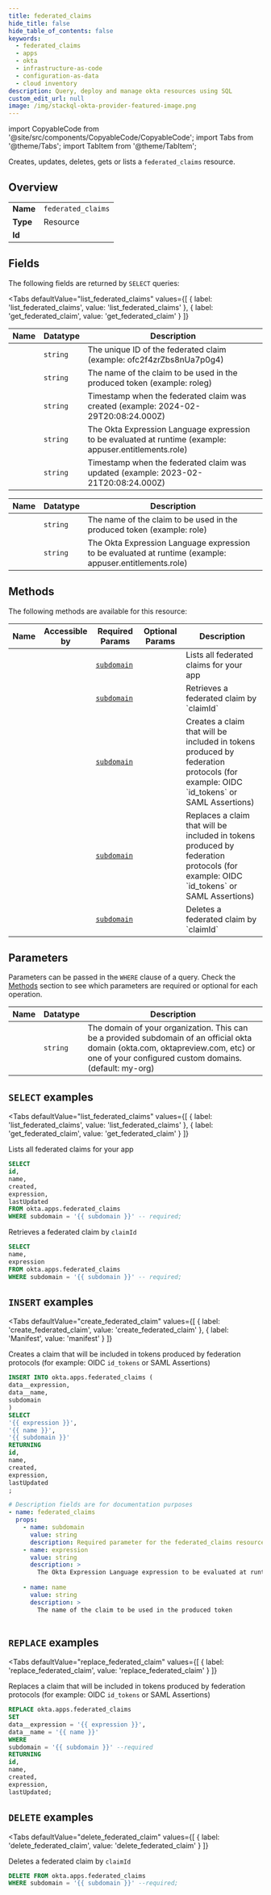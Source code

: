 ```yaml
--- 
title: federated_claims
hide_title: false
hide_table_of_contents: false
keywords:
  - federated_claims
  - apps
  - okta
  - infrastructure-as-code
  - configuration-as-data
  - cloud inventory
description: Query, deploy and manage okta resources using SQL
custom_edit_url: null
image: /img/stackql-okta-provider-featured-image.png
---
```


import CopyableCode from '@site/src/components/CopyableCode/CopyableCode';
import Tabs from '@theme/Tabs';
import TabItem from '@theme/TabItem';

Creates, updates, deletes, gets or lists a <code>federated_claims</code> resource.

## Overview
<table><tbody>
<tr><td><b>Name</b></td><td><code>federated_claims</code></td></tr>
<tr><td><b>Type</b></td><td>Resource</td></tr>
<tr><td><b>Id</b></td><td><CopyableCode code="okta.apps.federated_claims" /></td></tr>
</tbody></table>

## Fields

The following fields are returned by `SELECT` queries:

<Tabs
    defaultValue="list_federated_claims"
    values={[
        { label: 'list_federated_claims', value: 'list_federated_claims' },
        { label: 'get_federated_claim', value: 'get_federated_claim' }
    ]}
>
<TabItem value="list_federated_claims">

<table>
<thead>
    <tr>
    <th>Name</th>
    <th>Datatype</th>
    <th>Description</th>
    </tr>
</thead>
<tbody>
<tr>
    <td><CopyableCode code="id" /></td>
    <td><code>string</code></td>
    <td>The unique ID of the federated claim (example: ofc2f4zrZbs8nUa7p0g4)</td>
</tr>
<tr>
    <td><CopyableCode code="name" /></td>
    <td><code>string</code></td>
    <td>The name of the claim to be used in the produced token (example: roleg)</td>
</tr>
<tr>
    <td><CopyableCode code="created" /></td>
    <td><code>string</code></td>
    <td>Timestamp when the federated claim was created (example: 2024-02-29T20:08:24.000Z)</td>
</tr>
<tr>
    <td><CopyableCode code="expression" /></td>
    <td><code>string</code></td>
    <td>The Okta Expression Language expression to be evaluated at runtime (example: appuser.entitlements.role)</td>
</tr>
<tr>
    <td><CopyableCode code="lastUpdated" /></td>
    <td><code>string</code></td>
    <td>Timestamp when the federated claim was updated (example: 2023-02-21T20:08:24.000Z)</td>
</tr>
</tbody>
</table>
</TabItem>
<TabItem value="get_federated_claim">

<table>
<thead>
    <tr>
    <th>Name</th>
    <th>Datatype</th>
    <th>Description</th>
    </tr>
</thead>
<tbody>
<tr>
    <td><CopyableCode code="name" /></td>
    <td><code>string</code></td>
    <td>The name of the claim to be used in the produced token (example: role)</td>
</tr>
<tr>
    <td><CopyableCode code="expression" /></td>
    <td><code>string</code></td>
    <td>The Okta Expression Language expression to be evaluated at runtime (example: appuser.entitlements.role)</td>
</tr>
</tbody>
</table>
</TabItem>
</Tabs>

## Methods

The following methods are available for this resource:

<table>
<thead>
    <tr>
    <th>Name</th>
    <th>Accessible by</th>
    <th>Required Params</th>
    <th>Optional Params</th>
    <th>Description</th>
    </tr>
</thead>
<tbody>
<tr>
    <td><a href="#list_federated_claims"><CopyableCode code="list_federated_claims" /></a></td>
    <td><CopyableCode code="select" /></td>
    <td><a href="#parameter-subdomain"><code>subdomain</code></a></td>
    <td></td>
    <td>Lists all federated claims for your app</td>
</tr>
<tr>
    <td><a href="#get_federated_claim"><CopyableCode code="get_federated_claim" /></a></td>
    <td><CopyableCode code="select" /></td>
    <td><a href="#parameter-subdomain"><code>subdomain</code></a></td>
    <td></td>
    <td>Retrieves a federated claim by `claimId`</td>
</tr>
<tr>
    <td><a href="#create_federated_claim"><CopyableCode code="create_federated_claim" /></a></td>
    <td><CopyableCode code="insert" /></td>
    <td><a href="#parameter-subdomain"><code>subdomain</code></a></td>
    <td></td>
    <td>Creates a claim that will be included in tokens produced by federation protocols (for example: OIDC `id_tokens` or SAML Assertions)</td>
</tr>
<tr>
    <td><a href="#replace_federated_claim"><CopyableCode code="replace_federated_claim" /></a></td>
    <td><CopyableCode code="replace" /></td>
    <td><a href="#parameter-subdomain"><code>subdomain</code></a></td>
    <td></td>
    <td>Replaces a claim that will be included in tokens produced by federation protocols (for example: OIDC `id_tokens` or SAML Assertions)</td>
</tr>
<tr>
    <td><a href="#delete_federated_claim"><CopyableCode code="delete_federated_claim" /></a></td>
    <td><CopyableCode code="delete" /></td>
    <td><a href="#parameter-subdomain"><code>subdomain</code></a></td>
    <td></td>
    <td>Deletes a federated claim by `claimId`</td>
</tr>
</tbody>
</table>

## Parameters

Parameters can be passed in the `WHERE` clause of a query. Check the [Methods](#methods) section to see which parameters are required or optional for each operation.

<table>
<thead>
    <tr>
    <th>Name</th>
    <th>Datatype</th>
    <th>Description</th>
    </tr>
</thead>
<tbody>
<tr id="parameter-subdomain">
    <td><CopyableCode code="subdomain" /></td>
    <td><code>string</code></td>
    <td>The domain of your organization. This can be a provided subdomain of an official okta domain (okta.com, oktapreview.com, etc) or one of your configured custom domains. (default: my-org)</td>
</tr>
</tbody>
</table>

## `SELECT` examples

<Tabs
    defaultValue="list_federated_claims"
    values={[
        { label: 'list_federated_claims', value: 'list_federated_claims' },
        { label: 'get_federated_claim', value: 'get_federated_claim' }
    ]}
>
<TabItem value="list_federated_claims">

Lists all federated claims for your app

```sql
SELECT
id,
name,
created,
expression,
lastUpdated
FROM okta.apps.federated_claims
WHERE subdomain = '{{ subdomain }}' -- required;
```
</TabItem>
<TabItem value="get_federated_claim">

Retrieves a federated claim by `claimId`

```sql
SELECT
name,
expression
FROM okta.apps.federated_claims
WHERE subdomain = '{{ subdomain }}' -- required;
```
</TabItem>
</Tabs>


## `INSERT` examples

<Tabs
    defaultValue="create_federated_claim"
    values={[
        { label: 'create_federated_claim', value: 'create_federated_claim' },
        { label: 'Manifest', value: 'manifest' }
    ]}
>
<TabItem value="create_federated_claim">

Creates a claim that will be included in tokens produced by federation protocols (for example: OIDC `id_tokens` or SAML Assertions)

```sql
INSERT INTO okta.apps.federated_claims (
data__expression,
data__name,
subdomain
)
SELECT 
'{{ expression }}',
'{{ name }}',
'{{ subdomain }}'
RETURNING
id,
name,
created,
expression,
lastUpdated
;
```
</TabItem>
<TabItem value="manifest">

```yaml
# Description fields are for documentation purposes
- name: federated_claims
  props:
    - name: subdomain
      value: string
      description: Required parameter for the federated_claims resource.
    - name: expression
      value: string
      description: >
        The Okta Expression Language expression to be evaluated at runtime
        
    - name: name
      value: string
      description: >
        The name of the claim to be used in the produced token
        
```
</TabItem>
</Tabs>


## `REPLACE` examples

<Tabs
    defaultValue="replace_federated_claim"
    values={[
        { label: 'replace_federated_claim', value: 'replace_federated_claim' }
    ]}
>
<TabItem value="replace_federated_claim">

Replaces a claim that will be included in tokens produced by federation protocols (for example: OIDC `id_tokens` or SAML Assertions)

```sql
REPLACE okta.apps.federated_claims
SET 
data__expression = '{{ expression }}',
data__name = '{{ name }}'
WHERE 
subdomain = '{{ subdomain }}' --required
RETURNING
id,
name,
created,
expression,
lastUpdated;
```
</TabItem>
</Tabs>


## `DELETE` examples

<Tabs
    defaultValue="delete_federated_claim"
    values={[
        { label: 'delete_federated_claim', value: 'delete_federated_claim' }
    ]}
>
<TabItem value="delete_federated_claim">

Deletes a federated claim by `claimId`

```sql
DELETE FROM okta.apps.federated_claims
WHERE subdomain = '{{ subdomain }}' --required;
```
</TabItem>
</Tabs>
